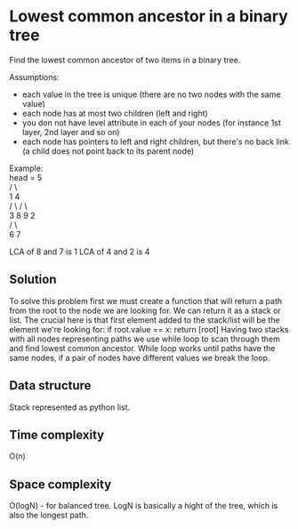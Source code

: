 # Lowest common ancestor in a binary tree

Find the lowest common ancestor of two items in a binary tree.

Assumptions:
- each value in the tree is unique (there are no two nodes with the same value)
- each node has at most two children (left and right)
- you don not have level attribute in each of your nodes (for instance 1st layer, 2nd layer and so on)
- each node has pointers to left and right children, but there's no back link (a child does not point back to its parent node)

Example:  
   head = 5  
        /  \  
      1      4  
     /  \   /  \  
    3   8   9   2  
   / \  
  6   7  

LCA of 8 and 7 is 1
LCA of 4 and 2 is 4

## Solution

To solve this problem first we must create a function that will return a path from the root to the node we are looking for. We can return it as a stack or list. The crucial here is that first element added to the stack/list will be the element we're looking for:
if root.value == x:
    return [root]
Having two stacks with all nodes representing paths we use while loop to scan through them and find lowest common ancestor. While loop works until paths have the same nodes, if a pair of nodes have different values we break the loop.

## Data structure
Stack represented as python list.

## Time complexity
O(n)

## Space complexity
O(logN) - for balanced tree. LogN is basically a hight of the tree, which is also the longest path.
